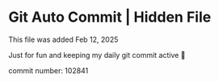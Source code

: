 # Git Auto Commit | Hidden File

This file was added Feb 12, 2025

Just for fun and keeping my daily git commit active 🤪

commit number: 102841
